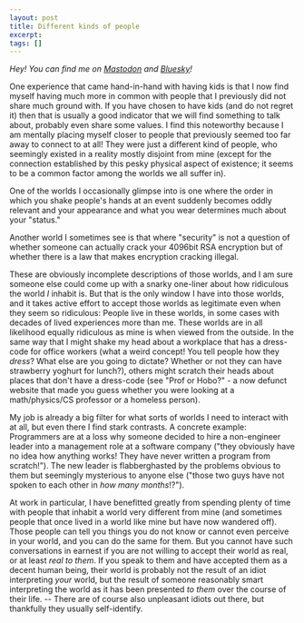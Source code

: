 ```yaml
---
layout: post
title: Different kinds of people
excerpt:
tags: []
---
```


_Hey! You can find me on [Mastodon](https://mastodon.gamedev.place/@sschoener) and [Bluesky](https://bsky.app/profile/sschoener.bsky.social)!_

One experience that came hand-in-hand with having kids is that I now find myself having much more in common with people that I previously did not share much ground with. If you have chosen to have kids (and do not regret it) then that is usually a good indicator that we will find something to talk about, probably even share some values. I find this noteworthy because I am mentally placing myself closer to people that previously seemed too far away to connect to at all! They were just a different kind of people, who seemingly existed in a reality mostly disjoint from mine (except for the connection established by this pesky physical aspect of existence; it seems to be a common factor among the worlds we all suffer in).

One of the worlds I occasionally glimpse into is one where the order in which you shake people's hands at an event suddenly becomes oddly relevant and your appearance and what you wear determines much about your "status."

Another world I sometimes see is that where "security" is not a question of whether someone can actually crack your 4096bit RSA encryption but of whether there is a law that makes encryption cracking illegal.

These are obviously incomplete descriptions of those worlds, and I am sure someone else could come up with a snarky one-liner about how ridiculous the world _I_ inhabit is. But that is the only window I have into those worlds, and it takes active effort to accept those worlds as legitimate even when they seem so ridiculous: People live in these worlds, in some cases with decades of lived experiences more than me. These worlds are in all likelihood equally ridiculous as mine is when viewed from the outside. In the same way that I might shake my head about a workplace that has a dress-code for office workers (what a weird concept! You tell people how they _dress_? What else are you going to dictate? Whether or not they can have strawberry yoghurt for lunch?), others might scratch their heads about places that don't have a dress-code (see "Prof or Hobo?" - a now defunct website that made you guess whether you were looking at a math/physics/CS professor or a homeless person).

My job is already a big filter for what sorts of worlds I need to interact with at all, but even there I find stark contrasts. A concrete example: Programmers are at a loss why someone decided to hire a non-engineer leader into a management role at a software company ("they obviously have no idea how anything works! They have never written a program from scratch!"). The new leader is flabberghasted by the problems obvious to them but seemingly mysterious to anyone else ("those two guys have not spoken to each other in _how many months_!?").

At work in particular, I have benefitted greatly from spending plenty of time with people that inhabit a world very different from mine (and sometimes people that once lived in a world like mine but have now wandered off). Those people can tell you things you do not know or cannot even perceive in your world, and you can do the same for them. But you cannot have such conversations in earnest if you are not willing to accept their world as real, or at least _real to them_. If you speak to them and have accepted them as a decent human being, their world is probably not the result of an idiot interpreting *your* world, but the result of someone reasonably smart interpreting the world as it has been presented _to them_ over the course of their life. -- There are of course also unpleasant idiots out there, but thankfully they usually self-identify.